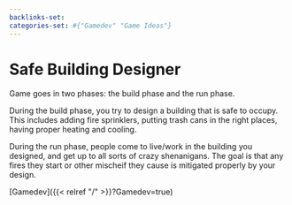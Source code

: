 ```yaml
---
backlinks-set: 
categories-set: #{"Gamedev" "Game Ideas"}
---
```

# Safe Building Designer

Game goes in two phases: the build phase and the run phase. 

During the build phase, you try to design a building that is safe to occupy.
This includes adding fire sprinklers, putting trash cans in the right places,
having proper heating and cooling.

During the run phase, people come to live/work in the building you designed,
and get up to all sorts of crazy shenanigans. The goal is that any fires they
start or other mischeif they cause is mitigated properly by your design.








[Gamedev]({{< relref "/" >}}?Gamedev=true)